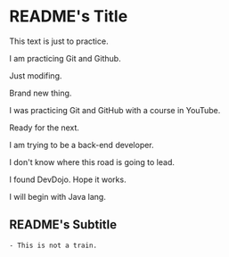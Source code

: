 # README's Title

This text is just to practice.

I am practicing Git and Github.

Just modifing.

Brand new thing.

I was practicing Git and GitHub with a course in YouTube.

Ready for the next.

I am trying to be a back-end developer.

I don't know where this road is going to lead.

I found DevDojo. Hope it works.

I will begin with Java lang.

## README's Subtitle

    - This is not a train.
